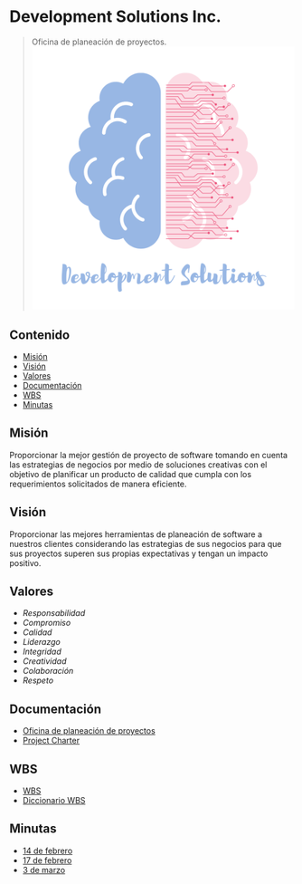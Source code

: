 # Development Solutions Inc.
> Oficina de planeación de proyectos.
![Logo](./img/logo.png)
## Contenido
* [Misión](https://github.com/KarenMacias/DevelopmentSolutionsInc/blob/main/README.md#misi%C3%B3n)
* [Visión](https://github.com/KarenMacias/DevelopmentSolutionsInc/blob/main/README.md#visi%C3%B3n)
* [Valores](https://github.com/KarenMacias/DevelopmentSolutionsInc/blob/main/README.md#valores)
* [Documentación](https://github.com/KarenMacias/DevelopmentSolutionsInc/blob/main/README.md#documentaci%C3%B3n)
* [WBS](https://github.com/KarenMacias/DevelopmentSolutionsInc/blob/main/README.md#WBS)
* [Minutas](https://github.com/KarenMacias/DevelopmentSolutionsInc/blob/main/README.md#minutas)
## Misión
Proporcionar la mejor gestión de proyecto de software tomando en cuenta las estrategias de negocios por medio de soluciones creativas con el objetivo de planificar un producto de calidad que cumpla con los requerimientos solicitados de manera eficiente.
## Visión
Proporcionar las mejores herramientas de planeación de software a nuestros clientes considerando las estrategias de sus negocios para que sus proyectos superen sus propias expectativas y tengan un impacto positivo.
## Valores
* *Responsabilidad*
* *Compromiso*
* *Calidad*
* *Liderazgo*
* *Integridad*
* *Creatividad*
* *Colaboración*
* *Respeto*
## Documentación
* [Oficina de planeación de proyectos](https://drive.google.com/file/d/1XbmyHmyY65FvnBIKylWSaEaKhIuhnifF/view?usp=sharing)
* [Project Charter](https://drive.google.com/file/d/1MPqsZ9DsHa5hIMgDPrjtk6YUVsRWLwY4/view?usp=sharing)
## WBS
* [WBS](https://miro.com/app/board/uXjVOK6keIA=/)
* [Diccionario WBS](https://docs.google.com/spreadsheets/d/1Na6rFGQ0saSoWsbFifbYUdkne07YeVm5SUSOvVt7Pv4/edit#gid=0)
## Minutas
* [14 de febrero](https://docs.google.com/document/d/1NDCW1wg7lPpJtZUef994UcWxZNrRIwGQ/edit?usp=sharing&ouid=108866104892353720692&rtpof=true&sd=true)
* [17 de febrero](https://docs.google.com/document/d/1T9CfbB3Jho-nKn0PBY1qaIpbhchG1hKx/edit?usp=sharing&ouid=108866104892353720692&rtpof=true&sd=true)
* [3 de marzo](https://docs.google.com/document/d/146U75h0D-qfXU9GfZiNvIKoKVzzqzB02/edit)
